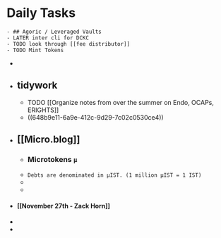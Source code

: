 # Daily Tasks
	- ## Agoric / Leveraged Vaults
	- LATER inter cli for DCKC
	- TODO look through [[fee distributor]]
	- TODO Mint Tokens
-
- ## tidywork
	- TODO [[Organize notes from over the summer on Endo, OCAPs, ERIGHTS]]
	- ((648b9e11-6a9e-412c-9d29-7c02c0530ce4))
- [[Micro.blog]]
	-
	- ### Microtokens `µ`
	- `Debts are denominated in µIST. (1 million µIST = 1 IST)`
	-
	-
- #### [[November 27th - Zack Horn]]
-
-